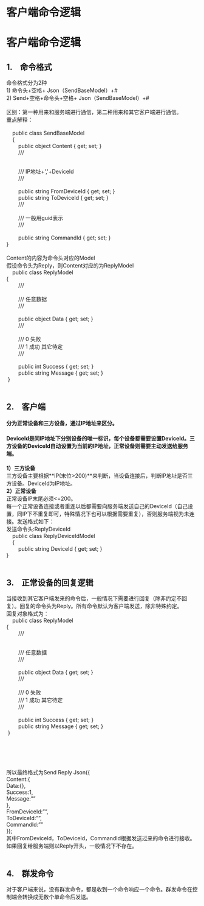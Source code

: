# 客户端命令逻辑

<a name="sIIVJ"></a>
# 客户端命令逻辑
<a name="Alv6v"></a>
## 1.    命令格式
命令格式分为2种<br />1) 命令头+空格+ Json（SendBaseModel）+#<br />2) Send+空格+命令头+空格+ Json（SendBaseModel）+#<br /> <br />区别：第一种用来和服务端进行通信，第二种用来和其它客户端进行通信。<br />重点解释：<br /> <br />    public class SendBaseModel<br />    {<br />        public object Content { get; set; }<br />        /// <summary><br />        /// IP地址+','+DeviceId<br />        /// </summary><br />        public string FromDeviceId { get; set; }<br />        public string ToDeviceId { get; set; }<br />        /// <summary><br />        /// 一般用guid表示<br />        /// </summary><br />        public string CommandId { get; set; }<br />}<br /> <br />Content的内容为命令头对应的Model<br />假设命令头为Reply，则Content对应的为ReplyModel<br />    public class ReplyModel<br />{<br />        /// <summary><br />        /// 任意数据<br />        /// </summary><br />        public object Data { get; set; }<br />        /// <summary><br />        /// 0 失败<br />        /// 1 成功 其它待定<br />        /// </summary><br />        public int Success { get; set; }<br />        public string Message { get; set; }<br /> }<br /> 
<a name="8EOfo"></a>
## 2.    客户端
<a name="PvYws"></a>
#### 分为正常设备和三方设备，通过IP地址来区分。
<a name="td0Wz"></a>
#### DeviceId是同IP地址下分别设备的唯一标识，每个设备都需要设置DeviceId。三方设备的DeviceId自动设置为当前的IP地址，正常设备则需要主动发送给服务端。
**1）三方设备**<br />三方设备主要根据**IP(末位>200)**来判断，当设备连接后，判断IP地址是否三方设备。DeviceId为IP地址。<br />**2）正常设备**<br />正常设备IP末尾必须<=200。<br />每一个正常设备连接或者重连以后都需要向服务端发送自己的DeviceId（自己设置，同IP下不重复即可，特殊情况下也可以根据需要重复），否则服务端视为未连接。发送格式如下：<br />发送命令头:ReplyDeviceId<br />    public class ReplyDeviceIdModel<br />    {<br />        public string DeviceId { get; set; }<br />}<br /> 
<a name="lwzT2"></a>
## 3.    正常设备的回复逻辑
当接收到其它客户端发来的命令后，一般情况下需要进行回复（除非约定不回复）。回复的命令头为Reply。所有命令默认为客户端发送，除非特殊约定。<br />回复对象格式为：<br />    public class ReplyModel<br />{<br />        /// <summary><br />        /// 任意数据<br />        /// </summary><br />        public object Data { get; set; }<br />        /// <summary><br />        /// 0 失败<br />        /// 1 成功 其它待定<br />        /// </summary><br />        public int Success { get; set; }<br />        public string Message { get; set; }<br /> }<br /> <br /> <br /> <br /> <br /> <br />所以最终格式为Send Reply Json({<br />Content:{<br />Data:{},<br />Success:1,<br />Message:””<br />},<br />FromDeviceId:””,<br />ToDeviceId:””,<br />CommandId:””<br />});<br />其中FromDeviceId，ToDeviceId，CommandId根据发送过来的命令进行接收。如果回复给服务端则以Reply开头，一般情况下不存在。<br /> 
<a name="rZFKG"></a>
## 4.    群发命令
对于客户端来说，没有群发命令，都是收到一个命令响应一个命令。群发命令在控制端会转换成无数个单命令后发送。<br /> <br /> <br /> <br /> 

